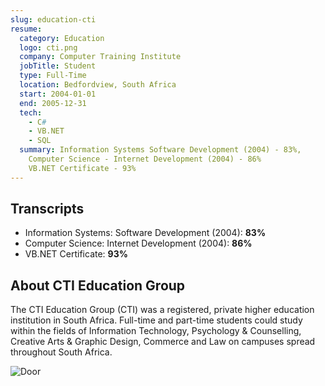 ```yaml
---
slug: education-cti
resume:
  category: Education
  logo: cti.png
  company: Computer Training Institute
  jobTitle: Student
  type: Full-Time
  location: Bedfordview, South Africa
  start: 2004-01-01
  end: 2005-12-31
  tech:
    - C#
    - VB.NET
    - SQL
  summary: Information Systems Software Development (2004) - 83%,
    Computer Science - Internet Development (2004) - 86%
    VB.NET Certificate - 93%
---
```


## Transcripts

- Information Systems: Software Development (2004): **83%**
- Computer Science: Internet Development (2004): **86%**
- VB.NET Certificate: **93%**

## About CTI Education Group

The CTI Education Group (CTI) was a registered, private higher education institution in South Africa.
Full-time and part-time students could study within the fields of Information Technology,
Psychology & Counselling, Creative Arts & Graphic Design, Commerce and Law on campuses spread throughout South Africa.

![Door](https://fastly.4sqi.net/img/general/600x600/19998773_GyBuKJHNbTe6012z5_UYmHmnAJQ1maTQyPwEMh5f08A.jpg 'Door')
